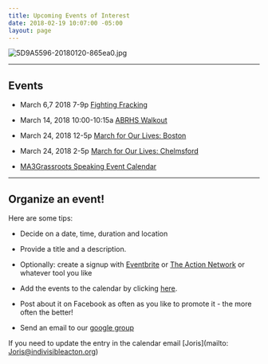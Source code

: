```yaml
---
title: Upcoming Events of Interest
date: 2018-02-19 10:07:00 -05:00
layout: page
---
```


![5D9A5596-20180120-865ea0.jpg](/uploads/5D9A5596-20180120-865ea0.jpg)

---

## Events

* March 6,7 2018 7-9p [Fighting Fracking](https://www.facebook.com/events/185745502024493/)


* March 14, 2018 10:00-10:15a  [ABRHS Walkout](https://actionnetwork.org/events/abrhs-walkout)


* March 24, 2018 12-5p [March for Our Lives: Boston](https://www.facebook.com/events/1607397545975790/)


* March 24, 2018 2-5p [March for Our Lives: Chelmsford](https://www.facebook.com/events/172568543525779/)


* [MA3Grassroots Speaking Event Calendar](https://www.ma3grassroots.com/event-calendar)

---

## Organize an event!

Here are some tips:

* Decide on a date, time, duration and location


* Provide a title and a description.


* Optionally: create a signup with [Eventbrite](http://eventbrite.com) or [The Action Network](http://actionnetwork.org) or whatever tool you like


* Add the events to the calendar by clicking [here](https://docs.google.com/forms/d/e/1FAIpQLSceZqvFrTjQSVDc-NH12WPMV0vHF853zF3NPtmIQCNzIHcqjw/viewform).


* Post about it on Facebook as often as you like to promote it - the more often the better!


* Send an email to our [google group](mailto:indivisibleacton@groups.google.com)

If you need to update the entry in the calendar email \[Joris\](mailto: Joris@indivisibleacton.org)